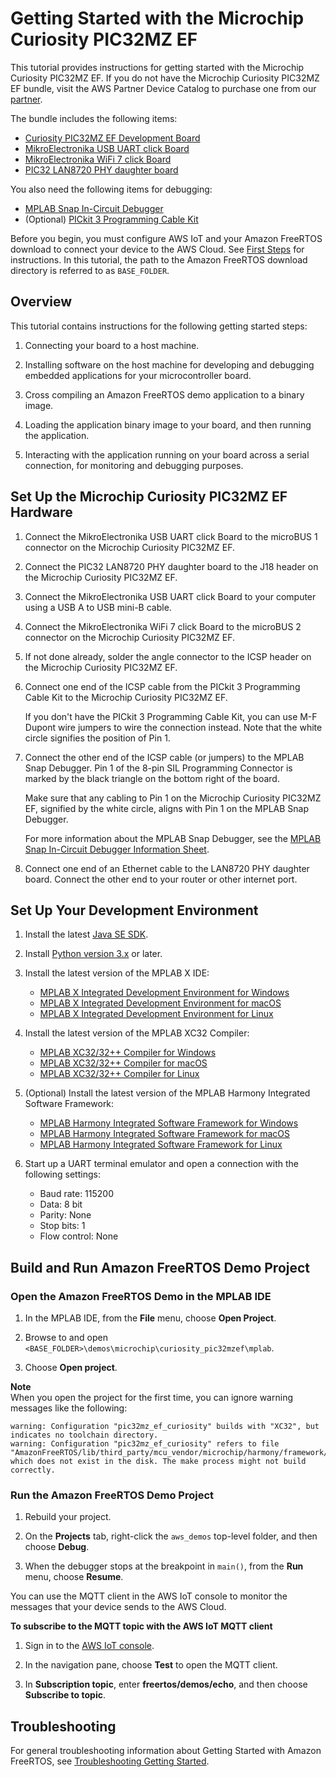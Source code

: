 # Getting Started with the Microchip Curiosity PIC32MZ EF<a name="getting_started_mch"></a>

This tutorial provides instructions for getting started with the Microchip Curiosity PIC32MZ EF\. If you do not have the Microchip Curiosity PIC32MZ EF bundle, visit the AWS Partner Device Catalog to purchase one from our [partner](https://devices.amazonaws.com/detail/a3G0L00000AANscUAH/Curiosity-PIC32MZ-EF-Amazon-FreeRTOS-Bundle)\.

The bundle includes the following items:
+ [Curiosity PIC32MZ EF Development Board](https://www.microchip.com/Developmenttools/ProductDetails/DM320104)
+ [MikroElectronika USB UART click Board](https://www.mikroe.com/usb-uart-click)
+ [MikroElectronika WiFi 7 click Board](https://www.mikroe.com/wifi-7-click) 
+ [PIC32 LAN8720 PHY daughter board](http://www.microchip.com/DevelopmentTools/ProductDetails.aspx?PartNO=ac320004-3)

You also need the following items for debugging:
+ [MPLAB Snap In\-Circuit Debugger](https://www.microchip.com/Developmenttools/ProductDetails/PG164100) 
+ \(Optional\) [PICkit 3 Programming Cable Kit](https://new.microchipdirect.com/product/search/all/TPROG001) 

Before you begin, you must configure AWS IoT and your Amazon FreeRTOS download to connect your device to the AWS Cloud\. See [First Steps](freertos-prereqs.md) for instructions\. In this tutorial, the path to the Amazon FreeRTOS download directory is referred to as `BASE_FOLDER`\.

## Overview<a name="w3aab7c19c19c15"></a>

This tutorial contains instructions for the following getting started steps:

1. Connecting your board to a host machine\.

1. Installing software on the host machine for developing and debugging embedded applications for your microcontroller board\.

1. Cross compiling an Amazon FreeRTOS demo application to a binary image\.

1. Loading the application binary image to your board, and then running the application\.

1. Interacting with the application running on your board across a serial connection, for monitoring and debugging purposes\.

## Set Up the Microchip Curiosity PIC32MZ EF Hardware<a name="setup-hw-mch"></a>

1. Connect the MikroElectronika USB UART click Board to the microBUS 1 connector on the Microchip Curiosity PIC32MZ EF\.

1. Connect the PIC32 LAN8720 PHY daughter board to the J18 header on the Microchip Curiosity PIC32MZ EF\.

1. Connect the MikroElectronika USB UART click Board to your computer using a USB A to USB mini\-B cable\.

1. Connect the MikroElectronika WiFi 7 click Board to the microBUS 2 connector on the Microchip Curiosity PIC32MZ EF\.

1. If not done already, solder the angle connector to the ICSP header on the Microchip Curiosity PIC32MZ EF\.

1. Connect one end of the ICSP cable from the PICkit 3 Programming Cable Kit to the Microchip Curiosity PIC32MZ EF\.

   If you don't have the PICkit 3 Programming Cable Kit, you can use M\-F Dupont wire jumpers to wire the connection instead\. Note that the white circle signifies the position of Pin 1\.

1. Connect the other end of the ICSP cable \(or jumpers\) to the MPLAB Snap Debugger\. Pin 1 of the 8\-pin SIL Programming Connector is marked by the black triangle on the bottom right of the board\.

   Make sure that any cabling to Pin 1 on the Microchip Curiosity PIC32MZ EF, signified by the white circle, aligns with Pin 1 on the MPLAB Snap Debugger\.

   For more information about the MPLAB Snap Debugger, see the [MPLAB Snap In\-Circuit Debugger Information Sheet](http://ww1.microchip.com/downloads/en/DeviceDoc/MPLAB%20Snap%20In-Circuit%20Debugger%20IS%20DS50002787A.pdf)\.

1. Connect one end of an Ethernet cable to the LAN8720 PHY daughter board\. Connect the other end to your router or other internet port\.

## Set Up Your Development Environment<a name="setup-env_mch"></a>

1. Install the latest [Java SE SDK](http://www.oracle.com/technetwork/java/javase/downloads/index.html)\.

1. Install [Python version 3\.x](https://www.python.org/downloads/) or later\.

1. Install the latest version of the MPLAB X IDE:
   + [MPLAB X Integrated Development Environment for Windows](http://www.microchip.com/mplabx-ide-windows-installer)
   + [MPLAB X Integrated Development Environment for macOS](http://www.microchip.com/mplabx-ide-osx-installer)
   + [MPLAB X Integrated Development Environment for Linux](http://www.microchip.com/mplabx-ide-linux-installer)

1. Install the latest version of the MPLAB XC32 Compiler:
   + [MPLAB XC32/32\+\+ Compiler for Windows](http://www.microchip.com/mplabxc32windows)
   + [MPLAB XC32/32\+\+ Compiler for macOS](http://www.microchip.com/mplabxc32osx)
   + [MPLAB XC32/32\+\+ Compiler for Linux](http://www.microchip.com/mplabxc32linux)

1. \(Optional\) Install the latest version of the MPLAB Harmony Integrated Software Framework:
   + [MPLAB Harmony Integrated Software Framework for Windows](http://www.microchip.com/mymicrochip/filehandler.aspx?ddocname=en603881)
   + [MPLAB Harmony Integrated Software Framework for macOS](http://www.microchip.com/mymicrochip/filehandler.aspx?ddocname=en603883)
   + [MPLAB Harmony Integrated Software Framework for Linux](http://www.microchip.com/mymicrochip/filehandler.aspx?ddocname=en603882)

1. Start up a UART terminal emulator and open a connection with the following settings:
   + Baud rate: 115200
   + Data: 8 bit
   + Parity: None
   + Stop bits: 1
   + Flow control: None

## Build and Run Amazon FreeRTOS Demo Project<a name="mch-build-and-run-example"></a>

### Open the Amazon FreeRTOS Demo in the MPLAB IDE<a name="mch-freertos-import-project"></a><a name="mch-load-project"></a>

1. In the MPLAB IDE, from the **File** menu, choose **Open Project**\.

1. Browse to and open `<BASE_FOLDER>\demos\microchip\curiosity_pic32mzef\mplab`\.

1. Choose **Open project**\.

**Note**  
When you open the project for the first time, you can ignore warning messages like the following:  

```
warning: Configuration "pic32mz_ef_curiosity" builds with "XC32", but indicates no toolchain directory.
warning: Configuration "pic32mz_ef_curiosity" refers to file "AmazonFreeRTOS/lib/third_party/mcu_vendor/microchip/harmony/framework/bootloader/src/bootloader.h" which does not exist in the disk. The make process might not build correctly.
```

### Run the Amazon FreeRTOS Demo Project<a name="mch-run-example"></a>

1. Rebuild your project\.

1. On the **Projects** tab, right\-click the `aws_demos` top\-level folder, and then choose **Debug**\.

1. When the debugger stops at the breakpoint in `main()`, from the **Run** menu, choose **Resume**\.

You can use the MQTT client in the AWS IoT console to monitor the messages that your device sends to the AWS Cloud\.

**To subscribe to the MQTT topic with the AWS IoT MQTT client**

1. Sign in to the [AWS IoT console](https://console.aws.amazon.com/iotv2/)\.

1. In the navigation pane, choose **Test** to open the MQTT client\.

1. In **Subscription topic**, enter **freertos/demos/echo**, and then choose **Subscribe to topic**\.

## Troubleshooting<a name="getting_started_mch_troubleshooting"></a>

For general troubleshooting information about Getting Started with Amazon FreeRTOS, see [Troubleshooting Getting Started](gsg-troubleshooting.md)\.